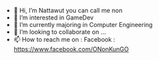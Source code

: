 - 👋 Hi, I’m Nattawut you can call me non
- 👀 I’m interested in GameDev
- 🌱 I’m currently majoring in Computer Engineering
- 💞️ I’m looking to collaborate on ...
- 📫 How to reach me on : Facebook : https://www.facebook.com/ONonKunGO

<!---
non-nattawut/non-nattawut is a ✨ special ✨ repository because its `README.md` (this file) appears on your GitHub profile.
You can click the Preview link to take a look at your changes.
--->
